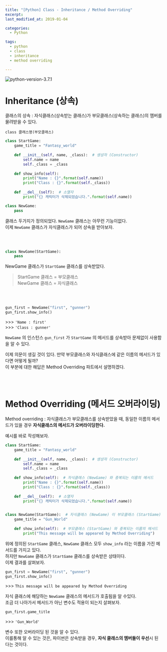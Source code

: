 ```yaml
---
title: "[Python] Class - Inheritance / Method Overriding"
excerpt: 
last_modified_at: 2019-01-04

categories:
  - Python

tags:
  - python
  - class
  - inheritance
  - method overriding

---
```


![python-version-3.7.1](https://img.shields.io/badge/python-v3.7.1-blue.svg)

# Inheritance (상속)

클래스의 상속 : 자식클래스(상속받는 클래스)가 부모클래스(상속하는 클래스)의 멤버를 물려받을 수 있다.  

`class 클래스명(부모클래스)`

```python
class StartGame:
    game_title = "Fantasy_world"
    
    def __init__(self, name, _class):  # 생성자 (Constructor)
        self.name = name
        self._class = _class
        
    def show_info(self):
        print("Name : {}".format(self.name))
        print("Class : {}".format(self._class))
        
    def __del__(self):  # 소멸자
        print("{} 캐릭터가 삭제되었습니다.".format(self.name))

class NewGame:
    pass
```
클래스 두가지가 정의되었다. `NewGame` 클래스는 아무런 기능이없다.  
이제 `NewGame` 클래스가 자식클래스가 되어 상속을 받아보자.

<br><br>

```python
class NewGame(StartGame):
    pass
```

NewGame 클래스가 `StartGame` 클래스를 상속받았다.
> StartGame 클래스 = 부모클래스  
> NewGame 클래스 = 자식클래스

<br><br>

```python
gun_first = NewGame("first", "gunner")
gun_first.show_info()
```
\>\>\> `'Name : first'`  
\>\>\> `'Class : gunner'`  

`NewGame` 의 인스턴스 `gun_first` 가 `StartGame` 의 메서드를 상속받아 문제없이 사용함을 알 수 있다.  

이제 의문이 생길 것이 있다. 만약 부모클래스와 자식클래스에 같은 이름의 메서드가 있다면 어떻게 될까?  
이 부분에 대한 해답은 Method Overriding 파트에서 설명하겠다.

<br><br>

# Method Overriding (메서드 오버라이딩)

Method overriding : 자식클래스가 부모클래스를 상속받았을 때, 동일한 이름의 메서드가 있을 경우 **자식클래스의 메서드가 오버라이딩한다.**

예시를 바로 작성해보자.

```python
class StartGame:
    game_title = "Fantasy_world"
    
    def __init__(self, name, _class):  # 생성자 (Constructor)
        self.name = name
        self._class = _class
        
    def show_info(self):  # 자식클래스 (NewGame) 와 중복되는 이름의 메서드
        print("Name : {}".format(self.name))
        print("Class : {}".format(self._class))
        
    def __del__(self):  # 소멸자
        print("{} 캐릭터가 삭제되었습니다.".format(self.name))
        

class NewGame(StartGame):  # 자식클래스 (NewGame) 이 부모클래스 (StartGame) 을 상속받았다.
    game_title = "Gun_World"
    
    def show_info(self):  # 부모클래스 (StartGame) 와 중복되는 이름의 메서드
        print("This message will be appeared by Method Overriding")
```
위에 정의된 `StartGame` 클래스, `NewGame` 클래스 모두 `show_info` 라는 이름을 가진 메서드를 가지고 있다.  
하지만 `NewGame` 클래스가 `StartGame` 클래스를 상속받은 상태이다.  
이제 결과를 살펴보자.

```python
gun_first = NewGame("first", "gunner")
gun_first.show_info()
```
\>\>\> `This message will be appeared by Method Overriding`  

자식 클래스에 해당하는 `NewGame` 클래스의 메서드가 호출됨을 알 수있다.  
조금 더 나아가서 메서드가 아닌 변수도 적용이 되는지 살펴보자.

```python
gun_first.game_title
```
\>\>\> `'Gun_World'`  

변수 또한 오버라이딩 된 것을 알 수 있다.  
이를통해 알 수 있는 것은, 파이썬은 상속받을 경우, **자식 클래스의 멤버들이 우선**시 된다는 것이다.
